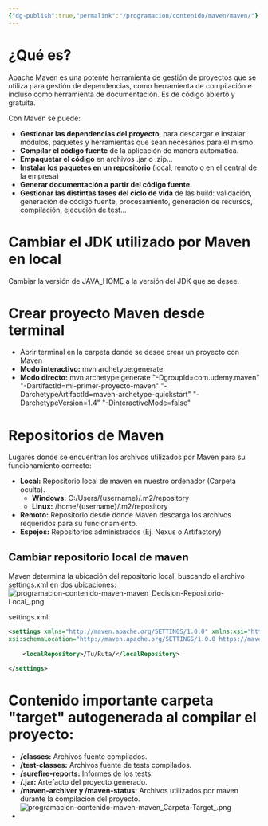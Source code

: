 ```yaml
---
{"dg-publish":true,"permalink":"/programacion/contenido/maven/maven/"}
---
```


# ¿Qué es?
Apache Maven es una potente herramienta de gestión de proyectos que se utiliza para gestión de dependencias, como herramienta de compilación e incluso como herramienta de documentación. Es de código abierto y gratuita.

Con Maven se puede:
- **Gestionar las dependencias del proyecto**, para descargar e instalar módulos, paquetes y herramientas que sean necesarios para el mismo.
- **Compilar el código fuente** de la aplicación de manera automática.
- **Empaquetar el código** en archivos .jar o .zip...
- **Instalar los paquetes en un repositorio** (local, remoto o en el central de la empresa)
- **Generar documentación a partir del código fuente.**
- **Gestionar las distintas fases del ciclo de vida** de las build: validación, generación de código fuente, procesamiento, generación de recursos, compilación, ejecución de test...

# Cambiar el JDK utilizado por Maven en local
Cambiar la versión de JAVA_HOME a la versión del JDK que se desee.

# Crear proyecto Maven desde terminal
- Abrir terminal en la carpeta donde se desee crear un proyecto con Maven
- **Modo interactivo:** mvn archetype:generate
- **Modo directo:** mvn archetype:generate "-DgroupId=com.udemy.maven" "-DartifactId=mi-primer-proyecto-maven" "-DarchetypeArtifactId=maven-archetype-quickstart" "-DarchetypeVersion=1.4" "-DinteractiveMode=false"

# Repositorios de Maven
Lugares donde se encuentran los archivos utilizados por Maven para su funcionamiento correcto:
- **Local:** Repositorio local de maven en nuestro ordenador (Carpeta oculta).
	- **Windows:** C:/Users/{username}/.m2/repository
	- **Linux:** /home/{username}/.m2/repository
- **Remoto:** Repositorio desde donde Maven descarga los archivos requeridos para su funcionamiento.
- **Espejos:** Repositorios administrados (Ej. Nexus o Artifactory)

## Cambiar repositorio local de maven
Maven determina la ubicación del repositorio local, buscando el archivo settings.xml en dos ubicaciones:
![programacion-contenido-maven-maven_Decision-Repositorio-Local_.png](/img/user/Im%C3%A1genes/programacion-contenido-maven-maven_Decision-Repositorio-Local_.png)

settings.xml:
```xml
<settings xmlns="http://maven.apache.org/SETTINGS/1.0.0" xmlns:xsi="http://www.w3.org/2001/XMLSchema-instance"
xsi:schemaLocation="http://maven.apache.org/SETTINGS/1.0.0 https://maven.apache.org/xsd/settings-1.0.0.xsd">
      
  	<localRepository>/Tu/Ruta/</localRepository>

</settings>
```

# Contenido importante carpeta "target" autogenerada al compilar el proyecto:
- **/classes:** Archivos fuente compilados.
- **/test-classes:** Archivos fuente de tests compilados.
- **/surefire-reports:** Informes de los tests.
- **/.jar:** Artefacto del proyecto generado.
- **/maven-archiver y /maven-status:** Archivos utilizados por maven durante la compilación del proyecto.
  ![programacion-contenido-maven-maven_Carpeta-Target_.png](/img/user/Im%C3%A1genes/programacion-contenido-maven-maven_Carpeta-Target_.png)
- 